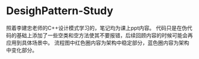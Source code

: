 # DesighPattern-Study

照着李建忠老师的C++设计模式学习的，笔记均为课上ppt内容。
代码只是在伪代码的基础上添加了一些空类和空方法使其不要报错，后续回顾内容的时候可能会再应用到具体场景中。
流程图中红色圈内容为架构中稳定部分，蓝色圈内容为架构中变化部分。
